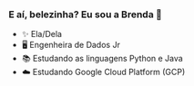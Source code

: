 ### E aí, belezinha? Eu sou a Brenda 👋

- ✨ Ela/Dela
- 🖥️ Engenheira de Dados Jr
- 📚 Estudando as linguagens Python e Java 
- ☁️ Estudando Google Cloud Platform (GCP)

<div align="right">
  <a href="https://github.com/bitwoman">
</div>
